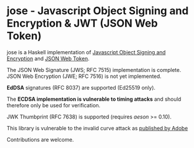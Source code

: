 # jose - Javascript Object Signing and Encryption & JWT (JSON Web Token)

jose is a Haskell implementation of [Javascript Object Signing and
Encryption](https://datatracker.ietf.org/wg/jose/) and [JSON Web
Token](https://tools.ietf.org/html/rfc7519).

The JSON Web Signature (JWS; RFC 7515) implementation is complete.
JSON Web Encryption (JWE; RFC 7516) is not yet implemented.

**EdDSA** signatures (RFC 8037) are supported (Ed25519 only).

The **ECDSA implementation is vulnerable to timing attacks** and
should therefore only be used for verification.

JWK Thumbprint (RFC 7638) is supported (requires *aeson* >= 0.10).

This library is vulnerable to the invalid curve attack as [published by Adobe](http://blogs.adobe.com/security/2017/03/critical-vulnerability-uncovered-in-json-encryption.html)

Contributions are welcome.
